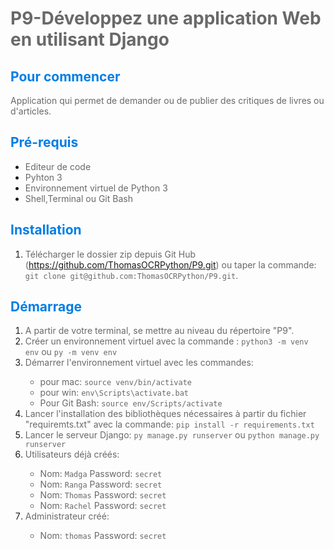 # <span style="color:#696969">P9-Développez une application Web en utilisant Django</span>

## <span style="color:#007ee6"> Pour commencer </span>

<span style="color:#696969">Application qui permet de demander ou de publier des critiques de livres ou d'articles.</span>

## <span style="color:#007ee6"> Pré-requis </span>

* <span style="color:#696969">Editeur de code
* <span style="color:#696969">Pyhton 3
* <span style="color:#696969">Environnement virtuel de Python 3
* <span style="color:#696969">Shell,Terminal ou Git Bash

## <span style="color:#007ee6"> Installation </span>

1. <span style="color:#696969">Télécharger le dossier zip depuis Git Hub (<https://github.com/ThomasOCRPython/P9.git>) ou taper la commande: `git clone git@github.com:ThomasOCRPython/P9.git`.</span>

## <span style="color:#007ee6"> Démarrage </span>

1. <span style="color:#696969">A partir de votre terminal, se mettre au niveau du répertoire "P9".</span>
1. <span style="color:#696969">Créer un environnement virtuel avec la commande :
   `python3 -m venv env` ou `py -m venv env`</span>
1. <span style="color:#696969">Démarrer l'environnement virtuel avec les commandes:
   * pour mac: `source venv/bin/activate`
   * pour win: `env\Scripts\activate.bat`
   * Pour Git Bash: `source env/Scripts/activate`</span>
1. <span style="color:#696969">Lancer l'installation des bibliothèques nécessaires à partir du fichier "requiremts.txt" avec la commande: `pip install -r requirements.txt`</span>
1. <span style="color:#696969">Lancer le serveur Django:
`py manage.py runserver` ou `python manage.py runserver`</span> 
1. <span style="color:#696969">Utilisateurs déjà créés:
   * Nom: `Madga` Password: `secret`
   * Nom: `Ranga` Password: `secret`
   * Nom: `Thomas` Password: `secret`
   * Nom: `Rachel` Password: `secret`</span> 
1. <span style="color:#696969">Administrateur créé:
   * Nom: `thomas` Password: `secret`
   </span> 